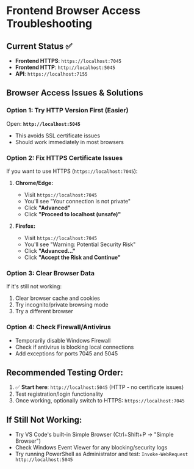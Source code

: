 # Frontend Browser Access Troubleshooting

## Current Status ✅
- **Frontend HTTPS**: `https://localhost:7045` 
- **Frontend HTTP**: `http://localhost:5045`
- **API**: `https://localhost:7155`

## Browser Access Issues & Solutions

### Option 1: Try HTTP Version First (Easier)
Open: **`http://localhost:5045`**
- This avoids SSL certificate issues
- Should work immediately in most browsers

### Option 2: Fix HTTPS Certificate Issues
If you want to use HTTPS (`https://localhost:7045`):

1. **Chrome/Edge:**
   - Visit `https://localhost:7045`
   - You'll see "Your connection is not private"
   - Click **"Advanced"**
   - Click **"Proceed to localhost (unsafe)"**

2. **Firefox:**
   - Visit `https://localhost:7045`
   - You'll see "Warning: Potential Security Risk"
   - Click **"Advanced..."**
   - Click **"Accept the Risk and Continue"**

### Option 3: Clear Browser Data
If it's still not working:
1. Clear browser cache and cookies
2. Try incognito/private browsing mode
3. Try a different browser

### Option 4: Check Firewall/Antivirus
- Temporarily disable Windows Firewall
- Check if antivirus is blocking local connections
- Add exceptions for ports 7045 and 5045

## Recommended Testing Order:
1. ✅ **Start here**: `http://localhost:5045` (HTTP - no certificate issues)
2. Test registration/login functionality
3. Once working, optionally switch to HTTPS: `https://localhost:7045`

## If Still Not Working:
- Try VS Code's built-in Simple Browser (Ctrl+Shift+P → "Simple Browser")
- Check Windows Event Viewer for any blocking/security logs
- Try running PowerShell as Administrator and test: `Invoke-WebRequest http://localhost:5045`
